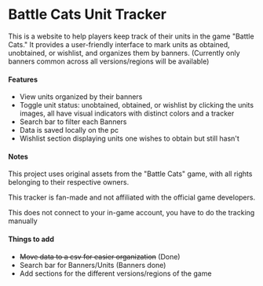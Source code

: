 # Battle Cats Unit Tracker



This is a website to help players keep track of their units in the game "Battle Cats." It provides a user-friendly interface to mark units as obtained, unobtained, or wishlist, and organizes them by banners. (Currently only banners common across all versions/regions will be available)



#### Features

* View units organized by their banners
* Toggle unit status: unobtained, obtained, or wishlist by clicking the units images, all have visual indicators with distinct colors and a tracker
* Search bar to filter each Banners
* Data is saved locally on the pc
* Wishlist section displaying units one wishes to obtain but still hasn't



#### Notes

This project uses original assets from the "Battle Cats" game, with all rights belonging to their respective owners.

This tracker is fan-made and not affiliated with the official game developers.

This does not connect to your in-game account, you have to do the tracking manually



#### Things to add

* ~~Move data to a csv for easier organization~~ (Done)
* Search bar for Banners/Units (Banners done)
* Add sections for the different versions/regions of the game

